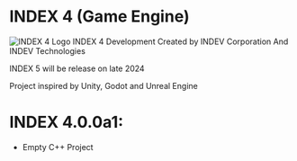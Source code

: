 # INDEX 4 (Game Engine)
![INDEX 4 Logo](https://github.com/INDEV-Technologies/INDEX-4/assets/126918321/cd42161d-a7cf-4db8-b9df-b984daa43953)
INDEX 4 Development 
Created by INDEV Corporation And INDEV Technologies

INDEX 5 will be release on late 2024

Project inspired by Unity, Godot and Unreal Engine

# INDEX 4.0.0a1:
* Empty C++ Project
